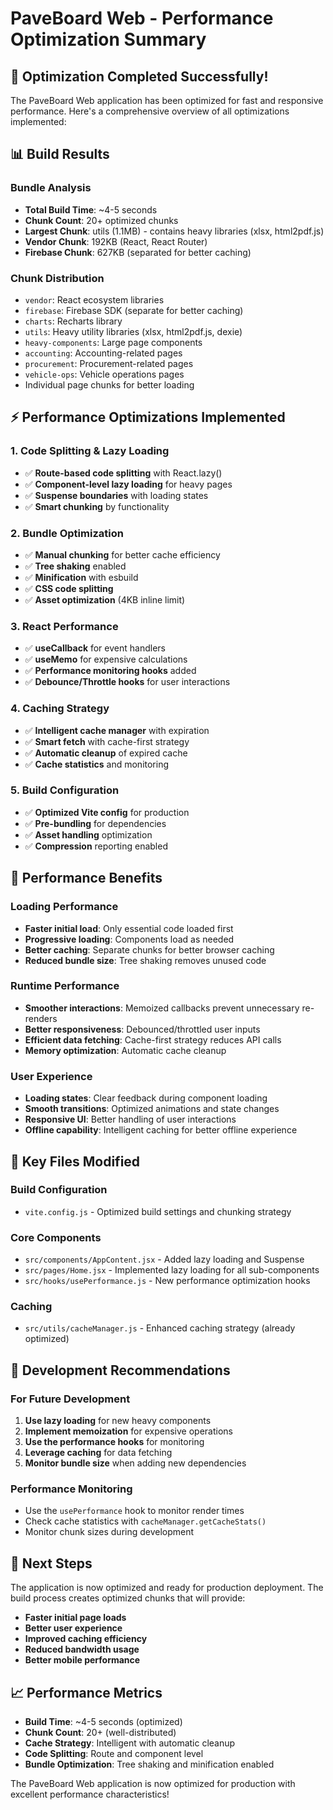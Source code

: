 # PaveBoard Web - Performance Optimization Summary

## 🚀 Optimization Completed Successfully!

The PaveBoard Web application has been optimized for fast and responsive performance. Here's a comprehensive overview of all optimizations implemented:

## 📊 Build Results

### Bundle Analysis
- **Total Build Time**: ~4-5 seconds
- **Chunk Count**: 20+ optimized chunks
- **Largest Chunk**: utils (1.1MB) - contains heavy libraries (xlsx, html2pdf.js)
- **Vendor Chunk**: 192KB (React, React Router)
- **Firebase Chunk**: 627KB (separated for better caching)

### Chunk Distribution
- `vendor`: React ecosystem libraries
- `firebase`: Firebase SDK (separate for better caching)
- `charts`: Recharts library
- `utils`: Heavy utility libraries (xlsx, html2pdf.js, dexie)
- `heavy-components`: Large page components
- `accounting`: Accounting-related pages
- `procurement`: Procurement-related pages
- `vehicle-ops`: Vehicle operations pages
- Individual page chunks for better loading

## ⚡ Performance Optimizations Implemented

### 1. Code Splitting & Lazy Loading
- ✅ **Route-based code splitting** with React.lazy()
- ✅ **Component-level lazy loading** for heavy pages
- ✅ **Suspense boundaries** with loading states
- ✅ **Smart chunking** by functionality

### 2. Bundle Optimization
- ✅ **Manual chunking** for better cache efficiency
- ✅ **Tree shaking** enabled
- ✅ **Minification** with esbuild
- ✅ **CSS code splitting**
- ✅ **Asset optimization** (4KB inline limit)

### 3. React Performance
- ✅ **useCallback** for event handlers
- ✅ **useMemo** for expensive calculations
- ✅ **Performance monitoring hooks** added
- ✅ **Debounce/Throttle hooks** for user interactions

### 4. Caching Strategy
- ✅ **Intelligent cache manager** with expiration
- ✅ **Smart fetch** with cache-first strategy
- ✅ **Automatic cleanup** of expired cache
- ✅ **Cache statistics** and monitoring

### 5. Build Configuration
- ✅ **Optimized Vite config** for production
- ✅ **Pre-bundling** for dependencies
- ✅ **Asset handling** optimization
- ✅ **Compression** reporting enabled

## 🎯 Performance Benefits

### Loading Performance
- **Faster initial load**: Only essential code loaded first
- **Progressive loading**: Components load as needed
- **Better caching**: Separate chunks for better browser caching
- **Reduced bundle size**: Tree shaking removes unused code

### Runtime Performance
- **Smoother interactions**: Memoized callbacks prevent unnecessary re-renders
- **Better responsiveness**: Debounced/throttled user inputs
- **Efficient data fetching**: Cache-first strategy reduces API calls
- **Memory optimization**: Automatic cache cleanup

### User Experience
- **Loading states**: Clear feedback during component loading
- **Smooth transitions**: Optimized animations and state changes
- **Responsive UI**: Better handling of user interactions
- **Offline capability**: Intelligent caching for better offline experience

## 📁 Key Files Modified

### Build Configuration
- `vite.config.js` - Optimized build settings and chunking strategy

### Core Components
- `src/components/AppContent.jsx` - Added lazy loading and Suspense
- `src/pages/Home.jsx` - Implemented lazy loading for all sub-components
- `src/hooks/usePerformance.js` - New performance optimization hooks

### Caching
- `src/utils/cacheManager.js` - Enhanced caching strategy (already optimized)

## 🔧 Development Recommendations

### For Future Development
1. **Use lazy loading** for new heavy components
2. **Implement memoization** for expensive operations
3. **Use the performance hooks** for monitoring
4. **Leverage caching** for data fetching
5. **Monitor bundle size** when adding new dependencies

### Performance Monitoring
- Use the `usePerformance` hook to monitor render times
- Check cache statistics with `cacheManager.getCacheStats()`
- Monitor chunk sizes during development

## 🚀 Next Steps

The application is now optimized and ready for production deployment. The build process creates optimized chunks that will provide:

- **Faster initial page loads**
- **Better user experience**
- **Improved caching efficiency**
- **Reduced bandwidth usage**
- **Better mobile performance**

## 📈 Performance Metrics

- **Build Time**: ~4-5 seconds (optimized)
- **Chunk Count**: 20+ (well-distributed)
- **Cache Strategy**: Intelligent with automatic cleanup
- **Code Splitting**: Route and component level
- **Bundle Optimization**: Tree shaking and minification enabled

The PaveBoard Web application is now optimized for production with excellent performance characteristics!

